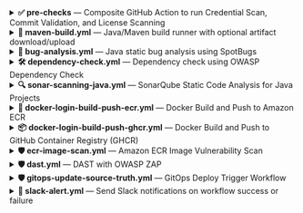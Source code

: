 <details>
<summary><strong>✅ pre-checks</strong> — Composite GitHub Action to run Credential Scan, Commit Validation, and License Scanning</summary>

### 📄 About

This composite action performs:

- 🔐 Credential scanning (via Gitleaks)  
- ✅ Commit sign-off validation using `commit-check-action`  
- 🧾 License scanning using [`license_finder`](https://github.com/pivotal/LicenseFinder)

It is meant to be shared across multiple repositories using a centralized shared action in `.github/actions/pre-checks`.

---

### 🔧 Usage

```yaml
jobs:
  pre_checks:
    runs-on: ubuntu-latest
    steps:
      - name: Checkout code
        uses: actions/checkout@v4
        with:
          path: .

      - name: Run Pre-checks
        uses: NavabShariff/shared-library/.github/actions/pre-checks@main
        with:
          commit_sign_off: true
          commit_message: false
          credential_scan: true
          license_scanning: true
          license_decision_file: 'dependency_decisions.yml'
```

---

### 🎛️ Inputs

| Name                    | Type     | Required | Default                        | Description |
|-------------------------|----------|----------|--------------------------------|-------------|
| `commit_sign_off`       | boolean  | ✅ Yes   | `true`                         | Whether to enforce signed commits |
| `commit_message`        | boolean  | ❌ No    | `false`                        | Whether to validate commit message (used by commit-check-action) |
| `credential_scan`       | boolean  | ✅ Yes   | `true`                         | Run Gitleaks credential scanning |
| `license_scanning`      | boolean  | ✅ Yes   | `true`                         | Run `license_finder` to check OSS licenses |
| `license_decision_file` | string   | ✅ Yes   | `doc/dependency_decisions.yml` | Path to the LicenseFinder decisions file |

---

### ⚙️ How It Works

- **Credential Scan**: Executes Gitleaks to find secrets in the codebase.
- **Commit Validation**: Verifies commits for proper sign-off or message format.
- **License Scan**: Uses `license_finder` to verify all dependencies are approved based on a provided decisions file.



### 🧼 Cleanup Step (Post License Scan)

As part of the `pre-checks` action, a cleanup step has been added to reduce artifact size and avoid uploading unnecessary files. This step runs automatically **after license scanning** and removes the following directories:

- `.git/` – Git history, which can be large
- `venv/` – Python virtual environment
- `.cache/` – Cached files from tools
- `.license_finder/` – Temporary license scanner data

This helps keep the uploaded artifacts small and clean, especially in workflows that archive the working directory or scan outputs.

</details>


<details>
<summary><strong>🔨 maven-build.yml</strong> — Java/Maven build runner with optional artifact download/upload</summary>

### 📄 About


This reusable workflow compiles Java projects using Maven. It optionally downloads source code artifacts (from earlier stages), performs the Maven command, and can optionally upload the resulting build artifacts.

### 🔧 Usage

```yaml
jobs:
  build:
    uses: NavabShariff/shared-library/.github/workflows/maven-build.yml@main
    with:
      mvn_command: 'clean install'
      java_version: '17'
      checkout: false
      download_artifacts: true
      download_artifact_name: 'source-code'
      upload_artifacts: true
      upload_artifact_name: 'compiled-source-code'
```

### 🎛️ Inputs

| Name                     | Type    | Required | Default               | Description |
|--------------------------|---------|----------|-----------------------|-------------|
| `mvn_command`            | string  | ✅ Yes  | –                     | Maven command to execute (e.g., `clean install`) |
| `java_version`           | string  | ✅ Yes  | –                     | Java version (e.g., `11`, `17`) |
| `checkout`               | boolean | No       | `false`               | Whether to run `actions/checkout` (if code isn't downloaded as artifact) |
| `upload_artifacts`       | boolean | No       | `false`               | Whether to upload the compiled source code |
| `upload_artifact_name`   | string  | No       | `compiled-source-code`| Name of the artifact to upload |
| `download_artifacts`     | boolean | No       | `false`               | Whether to download previously uploaded source code. Enable this if you are not cloning the source code in this stage (i.e., `checkout` is `false`). |
| `download_artifact_name` | string  | No       | –                     | Name of the artifact to download |

### 🧩 Integration Strategy

- ✅ Use `download_artifacts` when consuming source code uploaded in the `pre-checks` stage.
- ✅ Use `upload_artifacts` to pass compiled JARs or other build outputs to downstream jobs (e.g., for BUG analysis, SCA, Or deployment).
- ❗If `checkout` is `true`, repository code is cloned directly; otherwise, assume source code is provided via `download_artifacts`.

</details>

<details>
<summary><strong>🐞 bug-analysis.yml</strong> — Java static bug analysis using SpotBugs</summary>

### 📄 About

This reusable workflow performs Bug Analysis analysis using [SpotBugs](https://spotbugs.github.io/) on a Maven project. It supports downloading previously compiled code artifacts, executing the SpotBugs analysis, and uploading the resulting report file for further review or integration in later CI/CD stages.

### 🔧 Usage

```yaml
jobs:
  bug-analysis:
    uses: NavabShariff/shared-library/.github/workflows/bug-analysis.yml@main
    with:
      download_artifacts: true
      download_artifact_name: 'compiled-source-code'
      mvn_command: 'spotbugs:spotbugs'
      java_version: '17'
      bug_report_name: 'spotbugs-report'
```

### 🎛️ Inputs

| Name                     | Type    | Required | Default | Description |
|--------------------------|---------|----------|---------|-------------|
| `download_artifacts`     | boolean | ✅ Yes  | –       | Whether to download previously uploaded source code artifact |
| `download_artifact_name` | string  | ✅ Yes  | –       | Name of the artifact to download |
| `mvn_command`            | string  | ✅ Yes  | –       | Maven command to execute (e.g., `spotbugs:spotbugs`) |
| `java_version`           | string  | ✅ Yes  | –       | Java version to set up before executing Maven |
| `bug_report_name`        | string  | ✅ Yes  | –       | Name to use for the uploaded bug report artifact. 💡 Suggestion: use predefined GitHub Action variables (e.g., `${{ github.event.repository.name }}-bug-report`) to avoid hardcoding this value per project. |

### 📦 Maven Plugin Requirement

To make this workflow function properly, your `pom.xml` must include the **SpotBugs Maven plugin** as shown below:

```xml
<plugin>
  <groupId>com.github.spotbugs</groupId>
  <artifactId>spotbugs-maven-plugin</artifactId>
  <version>4.7.3.0</version>
  <configuration>
    <effort>Max</effort>
    <failOnError>false</failOnError>
    <threshold>Low</threshold>
    <xmlOutput>true</xmlOutput>
    <outputDirectory>${project.build.directory}</outputDirectory>
  </configuration>
</plugin>
```

> `check out the official documentation`:
[SpotBugs Maven Plugin Documentation](https://spotbugs.readthedocs.io/en/latest/maven.html)

### 🧩 Integration Strategy

- ✅ Use this workflow after a successful Maven build stage (`maven-build.yml`) where compiled source is uploaded.
- ✅ Pass in the same artifact name used during upload in the build stage.
- ✅ Use the uploaded report artifact in downstream workflows like audit or security review.

</details>


<details>
<summary><strong>🛠️ dependency-check.yml</strong> — Dependency check using OWASP Dependency Check</summary>

### 📄 About

This reusable workflow performs a dependency check using the `OWASP Dependency Check` Maven plugin to scan for vulnerabilities in your project's dependencies. It optionally downloads source code artifacts, executes the Maven command, and uploads the resulting dependency check report.

### 🔧 Usage

```yaml
jobs:
  dependency-check:
    uses: NavabShariff/shared-library/.github/workflows/dependency-check.yml@main
    with:
      mvn_command: 'clean verify'
      java_version: '17'
      download_artifacts: true
      download_artifact_name: 'source-code'
      dependency_report_name: 'dependency-check-report'
```

### 🎛️ Inputs

| Name                     | Type    | Required | Default               | Description |
|--------------------------|---------|----------|-----------------------|-------------|
| `mvn_command`            | string  | ✅ Yes  | –                     | Maven command to execute (e.g., `clean verify`) |
| `java_version`           | string  | ✅ Yes  | –                     | Java version (e.g., `11`, `17`) |
| `download_artifacts`     | boolean | ✅ Yes  | –                     | Whether to download previously uploaded source code artifacts (from earlier stages) |
| `download_artifact_name` | string  | ✅ Yes  | –                     | Name of the artifact to download |
| `dependency_report_name` | string  | No  | –                     | Name to use for the uploaded dependency check report artifact (e.g., `dependency-check-report`) |

### 🧩 Integration Strategy

- ✅ Use `download_artifacts` when consuming source code uploaded in the `pre-checks` or build stage.
- ✅ Use `dependency_report_name` to upload the OWASP Dependency Check report for visibility and further actions.
- ✅ No need to build or compile code for this stage; plain source code is sufficient. Therefore, you can run this stage in parallel with the build stage to reduce pipeline execution time.

### ⚙️ Maven Plugin Configuration

To run the OWASP Dependency Check in your Maven project, you need to add the following plugin to your `pom.xml`:

```xml
<plugin>
    <groupId>org.owasp</groupId>
    <artifactId>dependency-check-maven</artifactId>
    <version>12.1.0</version>
    <executions>
        <execution>
            <goals>
                <goal>check</goal>
            </goals>
        </execution>
    </executions>
    <configuration>
        <formats>
        <format>HTML</format>
        </formats>
        <outputDirectory>${project.basedir}</outputDirectory>
    </configuration>
</plugin>
```

> `check out the official documentation`:  
[OWASP Dependency Check Maven Plugin Documentation](https://jeremylong.github.io/DependencyCheck/dependency-check-maven/index.html)

</details>

<details>
<summary><strong>🔍 sonar-scanning-java.yml</strong> — SonarQube Static Code Analysis for Java Projects</summary>

### 📄 About

This reusable GitHub Actions workflow performs static code analysis on Java projects using SonarQube. It optionally downloads compiled source code, SpotBugs and OWASP dependency-check reports and runs the scan using the SonarQube Scanner CLI. 

### 🔧 Usage

```yaml
jobs:
  sca:
    needs: [build, bug_analysis, dependency_check]
    uses: NavabShariff/shared-library/.github/workflows/sonar-scanning-java.yml@main
    secrets:
      SONAR_HOST_URL: ${{ secrets.SONAR_HOST_URL }}
      SONAR_TOKEN: ${{ secrets.SONAR_TOKEN }}
    with: 
      download_artifacts: true
      download_artifact_name: ${{ github.event.repository.name }}-compile-code
      download_bug_report: true
      bug_report_name: ${{ github.event.repository.name }}-bug-report
      download_dependency_check_report: false
      dependency_check_report_name: ${{ github.event.repository.name }}-dependency-check-report
      qualitygate: false
```

### 🎛️ Inputs

| Name                            | Type    | Required | Default | Description |
|---------------------------------|---------|----------|---------|-------------|
| `download_artifacts`            | boolean | ✅ Yes   | `true` | Whether to download compiled source code artifacts |
| `download_artifact_name`        | string  | No       | –       | Name of the compiled code artifact to download |
| `download_bug_report`           | boolean | No       | `false` | Whether to download the SpotBugs bug report |
| `bug_report_name`               | string  | No       | –       | Name of the SpotBugs bug report artifact (Suggestion: use predefined GitHub action vars like `${{ github.event.repository.name }}-bug-report`) |
| `download_dependency_check_report` | boolean | No       | `false` | Whether to download the OWASP dependency-check report |
| `dependency_check_report_name`  | string  | No       | –       | Name of the dependency-check artifact |
| `qualitygate`                   | string  | ✅ Yes    | –       | Whether to wait for SonarQube quality gate result (`true`/`false`) |

### 🔐 Secrets

| Name              | Required | Description |
|-------------------|----------|-------------|
| `SONAR_HOST_URL`  | ✅ Yes | URL of your SonarQube server |
| `SONAR_TOKEN`     | ✅ Yes | Authentication token for SonarQube |

### 🧩 Integration Strategy

- ✅ Use in combination with SpotBugs and dependency-check workflows for complete static and SCA (Software Composition Analysis).
- ✅ Recommended to use previously compiled source code artifact to avoid repeated builds.
- ✅ Run this as a downstream job after build, bug analysis, and dependency check.
- ❗SonarQube Scanner CLI runs inside a Docker container (`sonarsource/sonar-scanner-cli:latest`), so ensure network access to SonarQube.
- ✅ Use consistent artifact names using GitHub context variables for reusability.

</details>

<details>
<summary><strong>🐳 docker-login-build-push-ecr.yml</strong> — Docker Build and Push to Amazon ECR</summary>

### 📄 About

This reusable GitHub Actions workflow builds a Docker image and pushes it to Amazon ECR. Optionally, it can download a pre-built source code artifact and save the Docker image as a `.tar.gz` artifact for later use.

### 🔧 Usage

```yaml
jobs:
  docker_build_push:
    uses: NavabShariff/shared-library/.github/workflows/docker-login-build-push-ecr.yml@main
    with:
      ecr_repo: 'salary-api'
      aws_region: 'ap-south-1'
      download_artifacts: true
      download_artifact_name: ${{ github.event.repository.name }}
      save_docker_image: true
    secrets:
      AWS_IAM_ROLE_ATHENTICATION: ${{ secrets.AWS_IAM_ROLE_ATHENTICATION }}
```

### 🎛️ Inputs

| Name                     | Type    | Required | Default | Description |
|--------------------------|---------|----------|---------|-------------|
| `ecr_repo`               | string  | ✅ Yes   | –       | ECR repository name where image should be pushed |
| `aws_region`             | string  | ✅ Yes   | –       | AWS region where the ECR repo exists |
| `download_artifacts`     | boolean | ✅ Yes   | `false` | Whether to download the compiled source code artifact |
| `download_artifact_name` | string  | ✅ Yes   |    –    | Name of the source artifact to download eg:- `${{ github.event.repository.name }}` |
| `save_docker_image`      | boolean | No       | `false` | If `true`, saves the image as a `.tar.gz` file and uploads it as an artifact |

### 🔐 Secrets

| Name                        | Required | Description |
|-----------------------------|----------|-------------|
| `AWS_IAM_ROLE_ATHENTICATION` | ✅ Yes | IAM Role ARN to assume for ECR authentication |

### 📤 Outputs

| Name        | Description                             |
|-------------|-----------------------------------------|
| `image_tag` | Generated Docker image tag (e.g., `branchname-<sha>`) |
| `image_name`| Full Docker image path with tag         |

### 🧩 Integration Strategy

- ✅ Optionally saves Docker image for air-gapped/on-prem deployments or further promotion pipelines.
- ✅ Uses short SHA with branch name for image tagging.
- 🔐 Requires `AWS I AM ROLE` to authenticate to AWS ECR.

</details>


<details>
<summary><strong>📦 docker-login-build-push-ghcr.yml</strong> — Docker Build and Push to GitHub Container Registry (GHCR)</summary>

### 📄 About

This reusable GitHub Actions workflow builds a Docker image and pushes it to GitHub Container Registry (GHCR). It supports downloading previously built source code as an artifact.

### 🔧 Usage

```yaml
jobs:
  docker_build_ghcr:
    uses: NavabShariff/shared-library/.github/workflows/docker-login-build-push-ghcr.yml@main
    with:
      download_artifacts: true
      artifact_name: ${{ github.event.repository.name }}
```

### 🎛️ Inputs

| Name              | Type    | Required | Default | Description |
|-------------------|---------|----------|---------|-------------|
| `download_artifacts` | boolean | ✅ Yes   | `false` | Whether to download the built artifact (source) before building the image |
| `artifact_name`      | string  | ✅ Yes   | –       | Name of the artifact to download |

### 🔐 Secrets

| Name              | Required | Description                     |
|-------------------|----------|---------------------------------|
| `GITHUB_TOKEN`     | ✅ Yes   | GitHub-provided token for authentication with GHCR (automatically available in Actions) |


### 🧩 Integration Strategy

- ✅ Meant to be used in CI pipelines where artifacts (e.g., built binaries, code) are uploaded and later used to build images.
- ✅ Useful for private GitHub-hosted images via GHCR.
- 🔄 Automatically constructs image name and tags based on repo and commit data.
- 🔐 Leverages `GITHUB_TOKEN` for secure push without needing extra secrets.

</details>


<details>
<summary><strong>🛡️ ecr-image-scan.yml</strong> — Amazon ECR Image Vulnerability Scan</summary>

### 📄 About

This reusable GitHub Actions workflow scans a Docker image in Amazon ECR for vulnerabilities after it's pushed.

### 🔧 Usage

```yaml
jobs:
  docker_image_scan:
    uses: your-org/shared-library/.github/workflows/ecr-image-scan.yml@main
    with:
      ecr_repo: 'salary-api'
      aws_region: 'ap-south-1'
      critical_threshold: 3
    secrets:
      AWS_IAM_ROLE_ATHENTICATION: ${{ secrets.AWS_IAM_ROLE_ATHENTICATION }}
```

#### ✅ **How It Works**
- Authenticates to AWS using an IAM role.
- Waits for the ECR scan results.
- Parses scan output to check for critical vulnerabilities.
- Fails the pipeline if the number of critical issues exceeds the configured threshold.

---

### 📥 **Inputs**

| Name               | Type     | Required | Default               | Description                                                                 |
|--------------------|----------|----------|------------------------|-----------------------------------------------------------------------------|
| `ecr_repo`         | string   | ✅       | –                      | Name of the ECR repository to scan.                                        |
| `aws_region`       | string   | ✅       | –                      | AWS region where the ECR repo is hosted.                                   |
| `critical_threshold` | number | ❌       | `5`                    | Max allowed number of `CRITICAL` vulnerabilities before the scan fails.    |

---

### 🔐 **Secrets**

| Name                        | Description                                            |
|-----------------------------|--------------------------------------------------------|
| `AWS_IAM_ROLE_ATHENTICATION` | The IAM role to assume for AWS CLI access.             |

---

</details>

<details>
<summary><strong>🛡️ dast.yml</strong> — DAST with OWASP ZAP</summary>

### 📄 About


This reusable GitHub Actions workflow performs Dynamic Application Security Testing (DAST) using OWASP ZAP on a Dockerized application.

---

### 🧠 **What It Does**

1. **Downloads the compiled source code** (usually to retrieve `docker-compose.yml`).
2. **Downloads the Docker image artifact** that was built and saved in a previous job.
3. **Loads and starts the application** using Docker Compose.
4. **Runs a full ZAP scan** against the local app on `http://localhost:8080`.
5. **Validates the scan report**, and fails the job if high-risk issues are found.


### 🔧 Usage

```yaml
jobs:
  dast:
    needs: [docker_build_push, docker_image_scan]
    uses: NavabShariff/shared-library/.github/workflows/dast.yml@main
    with:
      download_artifacts: true
      download_artifact_name: ${{ github.event.repository.name }}
      image_name: ${{ needs.docker_build_push.outputs.image_name }}
      image_tag: ${{ needs.docker_build_push.outputs.image_tag }}
    secrets:
      GH_TOKEN: ${{ secrets.GH_TOKEN }}
```

### 🧠 **Inputs**

| Name                      | Type    | Required | Description                                                                                                                                     |
|---------------------------|---------|----------|-------------------------------------------------------------------------------------------------------------------------------------------------|
| `download_artifacts`      | boolean | ✅       | Whether to download the source code artifact (commonly includes `docker-compose.yml`) needed to spin up the containerized app for testing.     |
| `download_artifact_name`  | string  | ✅       | Name of the uploaded source code artifact to be downloaded.                                                                                     |
| `image_name`              | string  | ✅       | The Docker image name to be tested. Typically passed from the `docker_build_push` stage output using `${{ needs.docker_build_push.outputs.image_name }}`. |
| `image_tag`               | string  | ✅       | The tag of the Docker image to be tested. Typically passed from the `docker_build_push` stage output using `${{ needs.docker_build_push.outputs.image_tag }}`. |


### 🔐 **Secrets**

| Name        | Description                                |
|-------------|--------------------------------------------|
| `GH_TOKEN`  | GitHub token to authenticate ZAP scan logs.|


### ⚙️ **ZAP Scan Behavior Explained**

The workflow uses the [zaproxy/action-full-scan](https://github.com/zaproxy/action-full-scan) GitHub Action to perform a full DAST scan. These key settings are used:

```yaml
cmd_options: '-J report_json.json -z "-config urls.file=/zap/wrk/urls.txt"'
fail_action: false
```

- **`cmd_options`**:  
  - `-J report_json.json`: Generates a full scan report in JSON format (used for later validation).
  - `-z "-config urls.file=/zap/wrk/urls.txt"`: Instructs ZAP to scan URLs listed in a custom file (`urls.txt`), if provided.

- **`fail_action: false`**:  
  By default, ZAP fails the workflow if it encounters *any* warnings, errors, or alerts — even low-risk ones — returning an exit code `2`.  
  To avoid false positives or premature workflow failures, we set `fail_action: false`. Instead, the scan result is manually parsed in the **"Validate ZAP Report for High Risk Issues"** step, which fails the job **only if High risk issues are found**.

</details>

<details>
<summary><strong>🛡️ gitops-update-source-truth.yml</strong> — GitOps Deploy Trigger Workflow</summary>

### 📄 About


This workflow is used to update the GitOps repository with the latest image tag based on the branch from which the workflow was triggered. It aligns with a GitOps strategy where **Argo CD** watches the GitOps repo and applies changes to appropriate environments based on updates to `kustomization.yaml`.


### 🔧 Usage

```yaml
trigger_cd:
  needs: [dast]
  uses: NavabShariff/shared-library/.github/workflows/gitops-update-source-truth.yml@main
  with:
    gitops_repo: "NavabShariff/gitops-source"
  secrets:
    GH_TOKEN: ${{ secrets.GH_TOKEN }}
```

### 🧾 Inputs

| Name          | Type   | Required | Description                                                                 |
|---------------|--------|----------|-----------------------------------------------------------------------------|
| `gitops_repo` | string | ✅       | The GitHub repository where your GitOps manifests (e.g., Kustomize configs) are stored. |

### 🔐 Secrets

| Name       | Required | Description                                           |
|------------|----------|-------------------------------------------------------|
| `GH_TOKEN` | ✅       | GitHub token with permissions to push to the GitOps repo. |

---

### 🌿 Branch-to-Environment Mapping Strategy

This workflow assumes a **three-tier GitOps environment model**:

| Branch Pattern     | Target Environment | GitOps Directory Path Format                  |
|--------------------|--------------------|-----------------------------------------------|
| `main` or `master` | Production         | `<app-name>/overlays/prod/kustomization.yaml` |
| `release-*`        | Staging            | `<app-name>/overlays/staging/kustomization.yaml` |
| others (e.g., dev) | Development/QA     | `<app-name>/overlays/dev/kustomization.yaml`  |

- The `<app-name>` is automatically derived from the current repository name.
- The image tag format used is:  
  ```
  <branch-name>-<first-8-chars-of-commit-sha>
  ```
  Example: `dev-9fbc3d1a`

---

### 🔄 How It Works

1. **Checkout GitOps Repository**  
   Clones the repo defined in `gitops_repo` so the manifest files can be modified.

2. **Determine Target Environment Folder**  
   Sets the environment folder path (`$ENV_FOLDER`) based on the triggering branch.

3. **Update Image Tag**  
   Locates the corresponding `kustomization.yaml` and updates the `newTag:` field to match the new image version.

4. **Commit and Push**  
   Commits the updated file and pushes the change to the GitOps repo.  
   Argo CD (or your GitOps controller) will then automatically detect this change and sync the target environment accordingly.


### 💡 Notes

- Ensure your GitOps repo uses Kustomize with an environment structure like:
  ```
  apps/
    └── my-service/
         └── overlays/
              ├── dev/
              ├── staging/
              └── prod/
  ```
- The Argo CD application should point to these environment paths.
- No changes are committed if the tag value has not changed (`git commit` is skipped with a message).

</details>


<details>
<summary><strong>📢 slack-alert.yml</strong> — Send Slack notifications on workflow success or failure</summary>

### 📄 About

This reusable GitHub Actions workflow sends formatted Slack notifications when a workflow run succeeds or fails. It is designed to be used as a `workflow_call` in downstream pipelines, providing visibility into CI/CD pipeline results via Slack using an [incoming webhook](https://api.slack.com/messaging/webhooks).

### 🔧 Usage

```yaml
jobs:
  notify:
    uses: NavabShariff/shared-library/.github/workflows/slack-alert.yml@main
    with:
      commit_author_name: ${{ github.event.pusher.name }}
      commit_message: ${{ github.event.head_commit.message }}
      commit_id: ${{ github.sha }}
      run_id: ${{ github.run_id }}
    secrets:
      SLACK_WEBHOOK_URL: ${{ secrets.SLACK_WEBHOOK_URL }}
```

### 🎛️ Inputs

| Name                 | Type   | Required | Description |
|----------------------|--------|----------|-------------|
| `commit_author_name` | string | ✅ Yes   | Name of the commit author. Use `${{ github.event.pusher.name }}` to fetch dynamically. |
| `commit_message`     | string | ✅ Yes   | Commit message. Use `${{ github.event.head_commit.message }}` to fetch dynamically. |
| `commit_id`          | string | ✅ Yes   | Commit SHA. Use `${{ github.sha }}` to fetch dynamically. |
| `run_id`             | string | ✅ Yes   | GitHub Actions run ID. Use `${{ github.run_id }}` to fetch dynamically. |

### 🔐 Secrets

| Name                | Required | Description |
|---------------------|----------|-------------|
| `SLACK_WEBHOOK_URL` | ✅ Yes   | Slack Incoming Webhook URL to post messages |

### 📤 Behavior

- ✅ Sends a formatted Slack message on **success** of the parent workflow, including author, branch, commit, and message details.
- ❌ Sends a different message on **failure** of the parent workflow with the same commit context.
- 🔗 Includes a clickable button linking directly to the GitHub Actions job run.

</details>
